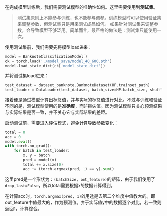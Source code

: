 在完成模型训练后，我们需要测试模型的准确性如何。这里需要使用到**测试集**。

> 测试集原则上不能参与训练，也不能参与调参。训练模型时可以使用验证集来调整参数，但测试集只是用来测试成品如何。
> 如果针对测试集来调整参数，会导致模型不够泛用。简单而言，最严格的做法是：测试集只能使用一次。

使用测试集前，我们需要先将模型load进来：
```python
model = BanknoteClassificationModel()  
ck = torch.load('./model_save/model_40_600.pth')  
model.load_state_dict(ck['model_state_dict'])
```
并将测试集load进来：
```python
test_dataset = dataset_banknote.BanknoteDataset(HP.trainset_path)  
test_loader = DataLoader(test_dataset, batch_size=HP.batch_size, shuffle=True, drop_last=False)
```

接着便是通过模型计算出标签值，并与实际的标签值进行对比。不过与训练和验证不同的是，测试模型使用的是**准确度**，而非损失值。因为测试模型只关心预测结果与实际结果是否一致，并不关心它与实际结果的差距。

启动测试前，需要进入评估模式，避免计算导致参数变化：
```python
total = 0  
acc = 0  
model.eval()  
with torch.no_grad():  
    for batch in test_loader:  
        x, y = batch  
        pred = model(x)  
        total += x.size(0)  
        acc += (torch.argmax(pred, 1) == y).sum()
```
这里pred是一个形状为：`(batchSize, out_feature)`的矩阵，由于我们使用了`drop_last=False`，所以total需要根据x的数据计算得到。

在计算acc时，`torch.argmax(pred, 1)`的用途是去第二个维度中值教大的。即out_feature中值最大的，作为预测值。并于实际值y中的数据逐个对比，若一致则返回1，计算综合。